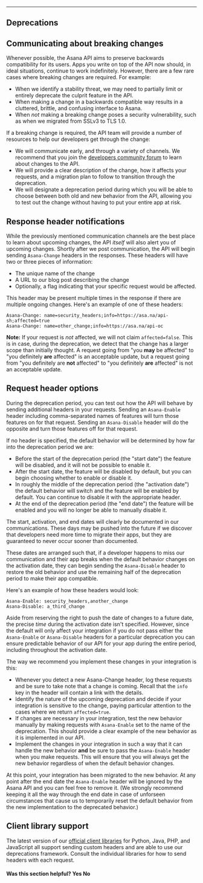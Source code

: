 <hr>
<section>

# Deprecations

## Communicating about breaking changes
<a name="communication" class="jump-anchor"></a>

<span class="description">
Whenever possible, the Asana API aims to preserve backwards compatibility for its users. Apps you write on top of the API now should, in ideal situations, continue to work indefinitely. However, there are a few rare cases where breaking changes are required. For example:
</span>

- When we identify a stability threat, we may need to partially limit or entirely deprecate the culprit feature in the API.
- When making a change in a backwards compatible way results in a cluttered, brittle, and confusing interface to Asana.
- When *not* making a breaking change poses a security vulnerability, such as when we migrated from SSLv3 to TLS 1.0.

If a breaking change is required, the API team will provide a number of resources to help our developers get through the change:

- We will communicate early, and through a variety of channels. We recommend that you join the [developers community forum](https://community.asana.com/c/developersAPI) to learn about changes to the API.
- We will provide a clear description of the change, how it affects your requests, and a migration plan to follow to transition through the deprecation.
- We will designate a deprecation period during which you will be able to choose between both old and new behavior from the API, allowing you to test out the change without having to put your entire app at risk.

## Response header notifications
<a name="response-header" class="jump-anchor"></a>

While the previously mentioned communication channels are the best place to learn about upcoming changes, the API _itself_ will also alert you of upcoming changes. Shortly after we post communication, the API will begin sending `Asana-Change` headers in the responses. These headers will have two or three pieces of information:

- The unique name of the change
- A URL to our blog post describing the change 
- Optionally, a flag indicating that your specific request would be affected.

This header may be present multiple times in the response if there are multiple ongoing changes. Here's an example of one of these headers:

```text
Asana-Change: name=security_headers;info=https://asa.na/api-sh;affected=true
Asana-Change: name=other_change;info=https://asa.na/api-oc
```

**Note:** If your request is *not* affected, we will not claim `affected=false`. This is in case, during the deprecation, we detect that the change has a larger scope than initially thought. A request going from "you **may** be affected" to "you definitely **are** affected" is an acceptable update, but a request going from "you definitely are **not** affected" to "you definitely **are** affected" is not an acceptable update.

## Request header options
<a name="request-header" class="jump-anchor"></a>

During the deprecation period, you can test out how the API will behave by sending additional headers in your requests. Sending an `Asana-Enable` header including comma-separated names of features will turn those features on for that request. Sending an `Asana-Disable` header will do the opposite and turn those features off for that request.

If no header is specified, the default behavior will be determined by how far into the deprecation period we are:

- Before the start of the deprecation period (the "start date") the feature will be disabled, and it will not be possible to enable it.
- After the start date, the feature will be disabled by default, but you can begin choosing whether to enable or disable it.
- In roughly the middle of the deprecation period (the "activation date") the default behavior will switch and the feature will be enabled by default. You can continue to disable it with the appropriate header.
- At the end of the deprecation period (the "end date") the feature will be enabled and you will no longer be able to manually disable it.

The start, activation, and end dates will clearly be documented in our communications. These days may be pushed into the future if we discover that developers need more time to migrate their apps, but they are guaranteed to never occur sooner than documented.

These dates are arranged such that, if a developer happens to miss our communication and their app breaks when the default behavior changes on the activation date, they can begin sending the `Asana-Disable` header to restore the old behavior and use the remaining half of the deprecation period to make their app compatible.

Here's an example of how these headers would look:

```text
Asana-Enable: security_headers,another_change
Asana-Disable: a_third_change
```

Aside from reserving the right to push the date of changes to a future date, the precise *time* during the activation date isn't specified. However, since the default will only affect your integration if you do not pass either the `Asana-Enable` or `Asana-Disable` headers for a particular deprecation you can ensure predictable behavior of our API for your app during the entire period, including throughout the activation date.

The way we recommend you implement these changes in your integration is this:

- Whenever you detect a new Asana-Change header, log these requests and be sure to take note that a change is coming. Recall that the `info` key in the header will contain a link with the details.
- Identify the nature of the upcoming deprecation and decide if your integration is sensitive to the change, paying particular attention to the cases where we return `affected=true`.
- If changes are necessary in your integration, test the new behavior manually by making requests with `Asana-Enable` set to the name of the deprecation. This should provide a clear example of the new behavior as it is implemented in our API.
- Implement the changes in your integration in such a way that it can handle the new behavior **and** be sure to pass the `Asana-Enable` header when you make requests. This will ensure that you will always get the new behavior regardless of when the default behavior changes.

At this point, your integration has been migrated to the new behavior. At any point after the end date the `Asana-Enable` header will be ignored by the Asana API and you can feel free to remove it. (We strongly recommend keeping it all the way through the end date in case of unforseen circumstances that cause us to temporarily reset the default behavior from the new implementation to the deprecated behavior.)

## Client library support
<a name="client-libraries" class="jump-anchor"></a>

The latest version of our [official client libraries](/docs/official-client-libraries) for Python, Java, PHP, and JavaScript all support sending custom headers and are able to use our deprecations framework. Consult the individual libraries for how to send headers with each request.

<div>
  <div class="docs-developer-satisfaction-content">
      <h4>Was this section helpful? <a class="positiveFeedback-DevSatisfaction" style="cursor:pointer;">Yes </a><a class="negativeFeedback-DevSatisfaction" style="cursor:pointer;">No</a></h4>
  </div>
</div>

</section>
